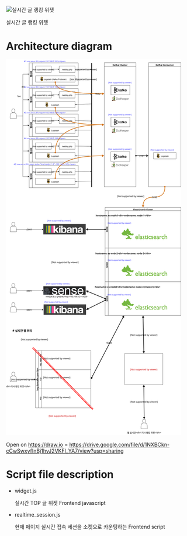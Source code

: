![실시간 글 랭킹 위젯](https://raw.githubusercontent.com/voidnoble/realtime-ranking-widget/master/realtime-ranking-widget.gif)

실시간 글 랭킹 위젯

# Architecture diagram

![현재 페이지 실시간 랭킹 widget architecture diagram](./realtime-ranking-widget-architecture.svg?sanitize=true)

Open on https://draw.io = https://drive.google.com/file/d/1NXBCkn-cCwSwxyfInBj1hvJ2VKFl_YA7/view?usp=sharing

# Script file description

* widget.js

  실시간 TOP 글 위젯 Frontend javascript

* realtime_session.js

  현재 페이지 실시간 접속 세션을 소켓으로 카운팅하는 Frontend script
